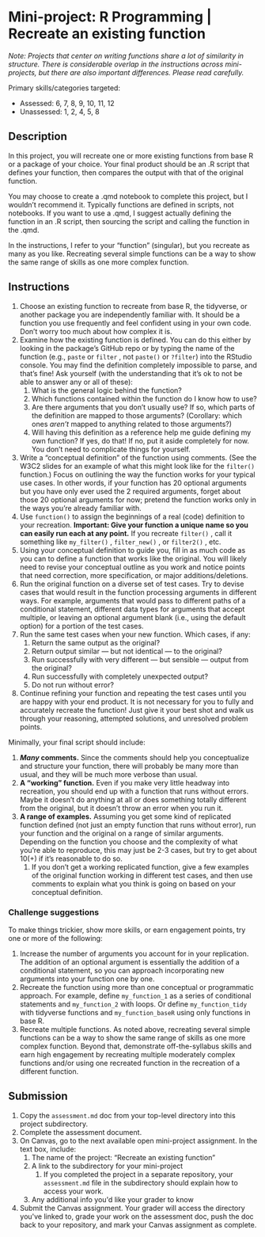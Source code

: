 # Mini-project: R Programming | Recreate an existing function

*Note: Projects that center on writing functions share a lot of similarity in structure. There is considerable overlap in the instructions across mini-projects, but there are also important differences. Please read carefully.*

Primary skills/categories targeted:

- Assessed: 6, 7, 8, 9, 10, 11, 12
- Unassessed: 1, 2, 4, 5, 8

## Description

In this project, you will recreate one or more existing functions from base R or a package of your choice. Your final product should be an .R script that defines your function, then compares the output with that of the original function.

You may choose to create a .qmd notebook to complete this project, but I wouldn’t recommend it. Typically functions are defined in scripts, not notebooks. If you want to use a .qmd, I suggest actually defining the function in an .R script, then sourcing the script and calling the function in the .qmd.

In the instructions, I refer to your “function” (singular), but you recreate as many as you like. Recreating several simple functions can be a way to show the same range of skills as one more complex function.

## Instructions

1. Choose an existing function to recreate from base R, the tidyverse, or another package you are independently familiar with. It should be a function you use frequently and feel confident using in your own code. Don’t worry too much about how complex it is.
2. Examine how the existing function is defined. You can do this either by looking in the package’s GitHub repo or by typing the name of the function (e.g., `paste` or `filter` , not `paste()` or `?filter`) into the RStudio console. You may find the definition completely impossible to parse, and that’s fine! Ask yourself (with the understanding that it’s ok to not be able to answer any or all of these):
    1. What is the general logic behind the function? 
    2. Which functions contained within the function do I know how to use?
    3. Are there arguments that you don’t usually use? If so, which parts of the definition are mapped to those arguments? (Corollary: which ones *aren’t* mapped to anything related to those arguments?)
    4. Will having this definition as a reference help me guide defining my own function? If yes, do that! If no, put it aside completely for now. You don’t need to complicate things for yourself.
3. Write a “conceptual definition” of the function using comments. (See the W3C2 slides for an example of what this might look like for the `filter()` function.) Focus on outlining the way the function works for your typical use cases. In other words, if your function has 20 optional arguments but you have only ever used the 2 required arguments, forget about those 20 optional arguments for now; pretend the function works only in the ways you’re already familiar with.
4. Use `function()` to assign the beginnings of a real (code) definition to your recreation. **Important: Give your function a unique name so you can easily run each at any point.** If you recreate `filter()` , call it something like `my_filter()` , `filter_new()` , or `filter2()` , etc.
5. Using your conceptual definition to guide you, fill in as much code as you can to define a function that works like the original. You will likely need to revise your conceptual outline as you work and notice points that need correction, more specification, or major additions/deletions.
6. Run the original function on a diverse set of test cases. Try to devise cases that would result in the function processing arguments in different ways. For example, arguments that would pass to different paths of a conditional statement, different data types for arguments that accept multiple, or leaving an optional argument blank (i.e., using the default option) for a portion of the test cases.
7. Run the same test cases when your new function. Which cases, if any:
    1. Return the same output as the original?
    2. Return output similar — but not identical — to the original?
    3. Run successfully with very different — but sensible — output from the original?
    4. Run successfully with completely unexpected output?
    5. Do not run without error?
8. Continue refining your function and repeating the test cases until you are happy with your end product. It is not necessary for you to fully and accurately recreate the function! Just give it your best shot and walk us through your reasoning, attempted solutions, and unresolved problem points.

Minimally, your final script should include:

1. ***Many* comments.** Since the comments should help you conceptualize and structure your function, there will probably be many more than usual, and they will be much more verbose than usual.
2. **A “working” function.** Even if you make very little headway into recreation, you should end up with a function that runs without errors. Maybe it doesn’t do anything at all or does something totally different from the original, but it doesn’t throw an error when you run it.
3. **A range of examples.** Assuming you get some kind of replicated function defined (not just an empty function that runs without error), run your function and the original on a range of similar arguments. Depending on the function you choose and the complexity of what you’re able to reproduce, this may just be 2-3 cases, but try to get about 10(+) if it’s reasonable to do so.
    1. If you don’t get a working replicated function, give a few examples of the original function working in different test cases, and then use comments to explain what you think is going on based on your conceptual definition.

### Challenge suggestions

To make things trickier, show more skills, or earn engagement points, try one or more of the following:

1. Increase the number of arguments you account for in your replication. The addition of an optional argument is essentially the addition of a conditional statement, so you can approach incorporating new arguments into your function one by one.
2. Recreate the function using more than one conceptual or programmatic approach. For example, define `my_function_1` as a series of conditional statements and `my_function_2` with loops. Or define `my_function_tidy` with tidyverse functions and `my_function_baseR` using only functions in base R.
3. Recreate multiple functions. As noted above, recreating several simple functions can be a way to show the same range of skills as one more complex function. Beyond that, demonstrate off-the-syllabus skills and earn high engagement by recreating multiple moderately complex functions and/or using one recreated function in the recreation of a different function.

## Submission

1. Copy the `assessment.md` doc from your top-level directory into this project subdirectory.
2. Complete the assessment document.
3. On Canvas, go to the next available open mini-project assignment. In the text box, include:
    1. The name of the project: “Recreate an existing function”
    2. A link to the subdirectory for your mini-project
        1. If you completed the project in a separate repository, your `assessment.md` file in the subdirectory should explain how to access your work.
    3. Any additional info you'd like your grader to know
4. Submit the Canvas assignment. Your grader will access the directory you've linked to, grade your work on the assessment doc, push the doc back to your repository, and mark your Canvas assignment as complete.